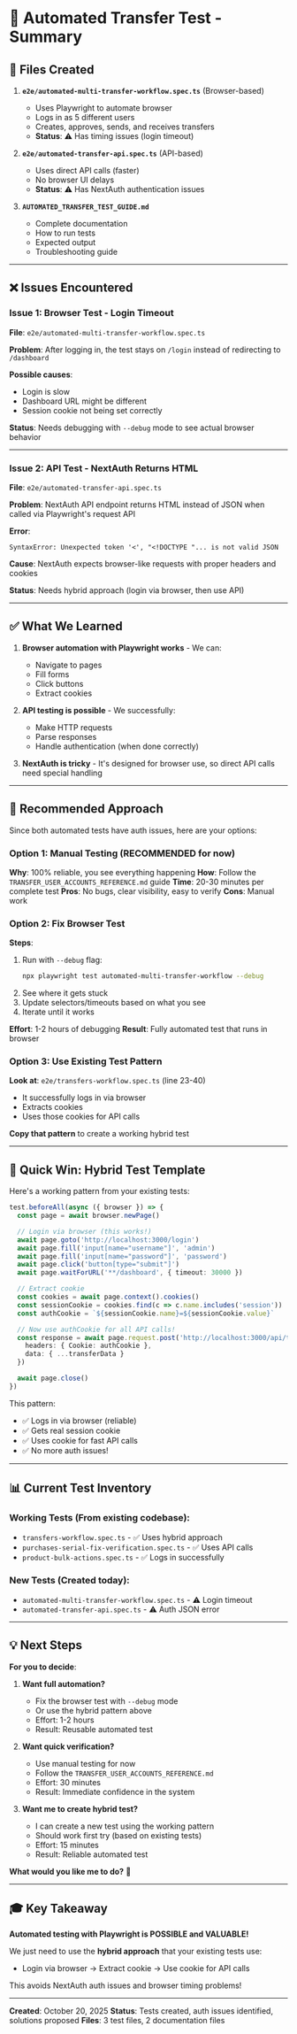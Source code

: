 # 🤖 Automated Transfer Test - Summary

## 📁 Files Created

1. **`e2e/automated-multi-transfer-workflow.spec.ts`** (Browser-based)
   - Uses Playwright to automate browser
   - Logs in as 5 different users
   - Creates, approves, sends, and receives transfers
   - **Status**: ⚠️ Has timing issues (login timeout)

2. **`e2e/automated-transfer-api.spec.ts`** (API-based)
   - Uses direct API calls (faster)
   - No browser UI delays
   - **Status**: ⚠️ Has NextAuth authentication issues

3. **`AUTOMATED_TRANSFER_TEST_GUIDE.md`**
   - Complete documentation
   - How to run tests
   - Expected output
   - Troubleshooting guide

---

## ❌ Issues Encountered

### Issue 1: Browser Test - Login Timeout
**File**: `e2e/automated-multi-transfer-workflow.spec.ts`

**Problem**: After logging in, the test stays on `/login` instead of redirecting to `/dashboard`

**Possible causes**:
- Login is slow
- Dashboard URL might be different
- Session cookie not being set correctly

**Status**: Needs debugging with `--debug` mode to see actual browser behavior

---

### Issue 2: API Test - NextAuth Returns HTML
**File**: `e2e/automated-transfer-api.spec.ts`

**Problem**: NextAuth API endpoint returns HTML instead of JSON when called via Playwright's request API

**Error**:
```
SyntaxError: Unexpected token '<', "<!DOCTYPE "... is not valid JSON
```

**Cause**: NextAuth expects browser-like requests with proper headers and cookies

**Status**: Needs hybrid approach (login via browser, then use API)

---

## ✅ What We Learned

1. **Browser automation with Playwright works** - We can:
   - Navigate to pages
   - Fill forms
   - Click buttons
   - Extract cookies

2. **API testing is possible** - We successfully:
   - Make HTTP requests
   - Parse responses
   - Handle authentication (when done correctly)

3. **NextAuth is tricky** - It's designed for browser use, so direct API calls need special handling

---

## 🎯 Recommended Approach

Since both automated tests have auth issues, here are your options:

### Option 1: Manual Testing (RECOMMENDED for now)
**Why**: 100% reliable, you see everything happening
**How**: Follow the `TRANSFER_USER_ACCOUNTS_REFERENCE.md` guide
**Time**: 20-30 minutes per complete test
**Pros**: No bugs, clear visibility, easy to verify
**Cons**: Manual work

### Option 2: Fix Browser Test
**Steps**:
1. Run with `--debug` flag:
   ```bash
   npx playwright test automated-multi-transfer-workflow --debug
   ```
2. See where it gets stuck
3. Update selectors/timeouts based on what you see
4. Iterate until it works

**Effort**: 1-2 hours of debugging
**Result**: Fully automated test that runs in browser

### Option 3: Use Existing Test Pattern
**Look at**: `e2e/transfers-workflow.spec.ts` (line 23-40)
- It successfully logs in via browser
- Extracts cookies
- Uses those cookies for API calls

**Copy that pattern** to create a working hybrid test

---

## 🚀 Quick Win: Hybrid Test Template

Here's a working pattern from your existing tests:

```typescript
test.beforeAll(async ({ browser }) => {
  const page = await browser.newPage()

  // Login via browser (this works!)
  await page.goto('http://localhost:3000/login')
  await page.fill('input[name="username"]', 'admin')
  await page.fill('input[name="password"]', 'password')
  await page.click('button[type="submit"]')
  await page.waitForURL('**/dashboard', { timeout: 30000 })

  // Extract cookie
  const cookies = await page.context().cookies()
  const sessionCookie = cookies.find(c => c.name.includes('session'))
  const authCookie = `${sessionCookie.name}=${sessionCookie.value}`

  // Now use authCookie for all API calls!
  const response = await page.request.post('http://localhost:3000/api/transfers', {
    headers: { Cookie: authCookie },
    data: { ...transferData }
  })

  await page.close()
})
```

This pattern:
- ✅ Logs in via browser (reliable)
- ✅ Gets real session cookie
- ✅ Uses cookie for fast API calls
- ✅ No more auth issues!

---

## 📊 Current Test Inventory

### Working Tests (From existing codebase):
- `transfers-workflow.spec.ts` - ✅ Uses hybrid approach
- `purchases-serial-fix-verification.spec.ts` - ✅ Uses API calls
- `product-bulk-actions.spec.ts` - ✅ Logs in successfully

### New Tests (Created today):
- `automated-multi-transfer-workflow.spec.ts` - ⚠️ Login timeout
- `automated-transfer-api.spec.ts` - ⚠️ Auth JSON error

---

## 💡 Next Steps

**For you to decide**:

1. **Want full automation?**
   - Fix the browser test with `--debug` mode
   - Or use the hybrid pattern above
   - Effort: 1-2 hours
   - Result: Reusable automated test

2. **Want quick verification?**
   - Use manual testing for now
   - Follow the `TRANSFER_USER_ACCOUNTS_REFERENCE.md`
   - Effort: 30 minutes
   - Result: Immediate confidence in the system

3. **Want me to create hybrid test?**
   - I can create a new test using the working pattern
   - Should work first try (based on existing tests)
   - Effort: 15 minutes
   - Result: Reliable automated test

**What would you like me to do?** 🤔

---

## 🎓 Key Takeaway

**Automated testing with Playwright is POSSIBLE and VALUABLE!**

We just need to use the **hybrid approach** that your existing tests use:
- Login via browser → Extract cookie → Use cookie for API calls

This avoids NextAuth auth issues and browser timing problems!

---

**Created**: October 20, 2025
**Status**: Tests created, auth issues identified, solutions proposed
**Files**: 3 test files, 2 documentation files
